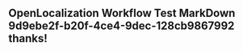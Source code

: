<properties
ms.topic="hero-topic"
ms.test1="hero-topic"
ms.test2="test"/>


## OpenLocalization Workflow Test MarkDown 9d9ebe2f-b20f-4ce4-9dec-128cb9867992 thanks!



<!--HONumber=Jul16_HO4-->


